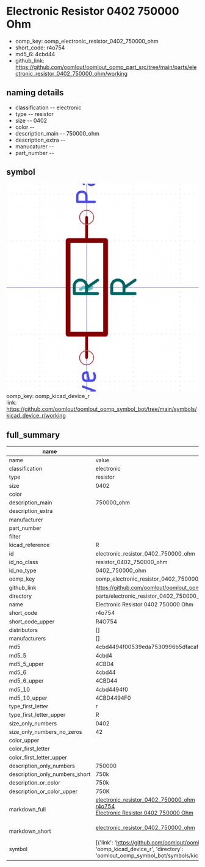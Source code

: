 # Electronic Resistor 0402 750000 Ohm

  
* oomp_key: oomp_electronic_resistor_0402_750000_ohm 
* short_code: r4o754
* md5_6: 4cbd44  
* github_link: https://github.com/oomlout/oomlout_oomp_part_src/tree/main/parts/electronic_resistor_0402_750000_ohm/working  
## naming details
* classification -- electronic
* type -- resistor
* size -- 0402
* color -- 
* description_main -- 750000_ohm
* description_extra -- 
* manucaturer -- 
* part_number -- 



## symbol

![](symbol/0/working/working_600.png)  
oomp_key: oomp_kicad_device_r  
link: https://github.com/oomlout/oomlout_oomp_symbol_bot/tree/main/symbols/kicad_device_r/working  


## full_summary
| name | value | 
| --- | --- | 
| name | value | 
| classification | electronic | 
| type | resistor | 
| size | 0402 | 
| color |  | 
| description_main | 750000_ohm | 
| description_extra |  | 
| manufacturer |  | 
| part_number |  | 
| filter |  | 
| kicad_reference | R | 
| id | electronic_resistor_0402_750000_ohm | 
| id_no_class | resistor_0402_750000_ohm | 
| id_no_type | 0402_750000_ohm | 
| oomp_key | oomp_electronic_resistor_0402_750000_ohm | 
| github_link | https://github.com/oomlout/oomlout_oomp_part_src/tree/main/parts/electronic_resistor_0402_750000_ohm/working | 
| directory | parts/electronic_resistor_0402_750000_ohm | 
| name | Electronic Resistor 0402 750000 Ohm | 
| short_code | r4o754 | 
| short_code_upper | R4O754 | 
| distributors | [] | 
| manufacturers | [] | 
| md5 | 4cbd4494f00539eda7530996b5dfacaf | 
| md5_5 | 4cbd4 | 
| md5_5_upper | 4CBD4 | 
| md5_6 | 4cbd44 | 
| md5_6_upper | 4CBD44 | 
| md5_10 | 4cbd4494f0 | 
| md5_10_upper | 4CBD4494F0 | 
| type_first_letter | r | 
| type_first_letter_upper | R | 
| size_only_numbers | 0402 | 
| size_only_numbers_no_zeros | 42 | 
| color_upper |  | 
| color_first_letter |  | 
| color_first_letter_upper |  | 
| description_only_numbers | 750000 | 
| description_only_numbers_short | 750k | 
| description_or_color | 750k | 
| description_or_color_upper | 750K | 
| markdown_full | [electronic_resistor_0402_750000_ohm](https://github.com/oomlout/oomlout_oomp_part_src/tree/main/parts/electronic_resistor_0402_750000_ohm/working)<br>[r4o754](https://github.com/oomlout/oomlout_oomp_part_src/tree/main/parts/electronic_resistor_0402_750000_ohm/working)<br>[Electronic Resistor 0402 750000 Ohm](https://github.com/oomlout/oomlout_oomp_part_src/tree/main/parts/electronic_resistor_0402_750000_ohm/working)<br><br> | 
| markdown_short | [electronic_resistor_0402_750000_ohm](https://github.com/oomlout/oomlout_oomp_part_src/tree/main/parts/electronic_resistor_0402_750000_ohm/working)<br><br> | 
| symbol | [{'link': 'https://github.com/oomlout/oomlout_oomp_symbol_bot/tree/main/symbols/kicad_device_r', 'oomp_key': 'oomp_kicad_device_r', 'directory': 'oomlout_oomp_symbol_bot/symbols/kicad_device_r//working/working.kicad_sym'}] | 
